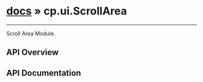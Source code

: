 # [docs](index.md) » cp.ui.ScrollArea
---

Scroll Area Module.

## API Overview

## API Documentation


